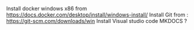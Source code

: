 
Install docker windows x86 from https://docs.docker.com/desktop/install/windows-install/
Install Git from : https://git-scm.com/downloads/win
Install Visual studio code
MKDOCS ?